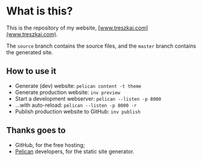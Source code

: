 # What is this?

This is the repository of my website, [www.treszkai.com](www.treszkai.com).

The `source` branch contains the source files, and the `master` branch contains the generated site.

## How to use it

 - Generate (dev) website: `pelican content -t theme`
 - Generate production website: `inv preview`
 - Start a development webserver: `pelican --listen -p 8000`
 - ...with auto-reload: `pelican --listen -p 8000 -r`
 - Publish production website to GitHub: `inv publish`

## Thanks goes to

 - GitHub, for the free hosting;
 - [Pelican](https://github.com/getpelican/pelican) developers, for the static site generator.
